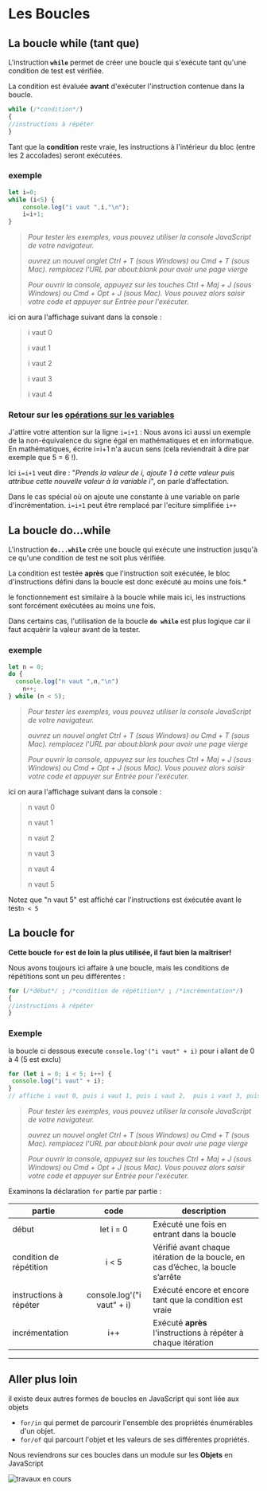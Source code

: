 # Les Boucles
## La boucle while (tant que)

L'instruction **`while`** permet de créer une boucle qui s'exécute tant qu'une condition de test est vérifiée.

La condition est évaluée **avant** d'exécuter l'instruction contenue dans la boucle.

```jsx
while (/*condition*/) 
{ 
//instructions à répéter 
}
```
Tant que la **condition** reste vraie, les instructions à l'intérieur du bloc (entre les 2 accolades) seront exécutées.
### exemple
```jsx
let i=0; 
while (i<5) { 
	console.log("i vaut ",i,"\n"); 
	i=i+1; 
}
```
> *Pour tester les exemples, vous pouvez utiliser la console JavaScript de votre navigateur.*
> 
> *ouvrez un nouvel onglet Ctrl + T (sous Windows) ou Cmd + T (sous Mac).*
> *remplacez l'URL par about:blank pour avoir une page vierge*
> 
> *Pour ouvrir la console, appuyez sur les touches Ctrl + Maj + J (sous Windows) ou Cmd + Opt + J (sous Mac).*
> *Vous pouvez alors saisir votre code et appuyer sur Entrée pour l'exécuter.*

ici on aura l'affichage  suivant dans la console : 
> i vaut 0
> 
> i vaut 1
> 
> i vaut 2
> 
> i vaut 3
> 
> i vaut 4

### Retour sur les [opérations sur les variables](https://tech.io/playgrounds/99822/ladapt-rhone-metropole-de-lyon---prepa-num----parcours-decouverte-javascript/operations-sur-les-variables-en-javascript)
J'attire votre attention sur la ligne `i=i+1` : Nous avons ici aussi un exemple de la non-équivalence du signe égal en mathématiques et en informatique. En mathématiques, écrire i=i+1 n'a aucun sens (cela reviendrait à dire par exemple que 5 = 6 !).

Ici `i=i+1` veut dire : "*Prends la valeur de i, ajoute 1 à cette valeur puis attribue cette nouvelle valeur à la variable i*", on parle d’affectation. 

Dans le cas spécial où on ajoute une constante à une variable on parle d'incrémentation. `i=i+1` peut être remplacé par l'eciture simplifiée `i++`

## La boucle do…while

L'instruction **`do...while`** crée une boucle qui exécute une instruction jusqu'à ce qu'une condition de test ne soit plus vérifiée.

La condition est testée **après** que l'instruction soit exécutée, le bloc d'instructions défini dans la boucle est donc exécuté au moins une fois.*

le fonctionnement est similaire à la boucle while mais ici, les instructions sont forcément exécutées au moins une fois. 

Dans certains cas, l'utilisation de la boucle **`do while`** est plus logique car il faut acquérir la valeur avant de la tester.

### exemple
```jsx
let n = 0;
do {
  console.log("n vaut ",n,"\n")
	n++;
} while (n < 5);
```
> *Pour tester les exemples, vous pouvez utiliser la console JavaScript de votre navigateur.*
> 
> *ouvrez un nouvel onglet Ctrl + T (sous Windows) ou Cmd + T (sous Mac).*
> *remplacez l'URL par about:blank pour avoir une page vierge*
> 
> *Pour ouvrir la console, appuyez sur les touches Ctrl + Maj + J (sous Windows) ou Cmd + Opt + J (sous Mac).*
> *Vous pouvez alors saisir votre code et appuyer sur Entrée pour l'exécuter.*

ici on aura l'affichage  suivant dans la console : 
> n vaut 0
> 
> n vaut 1
> 
> n vaut 2
> 
> n vaut 3
> 
> n vaut 4
> 
> n vaut 5

Notez que "n vaut 5" est affiché car l'instructions est éxécutée avant le test`n < 5`

## La boucle for

**Cette boucle `for` est de loin la plus utilisée, il faut bien la maîtriser!**

Nous avons toujours ici affaire à une boucle, mais les conditions de répétitions sont un peu différentes :

```js
for (/*début*/ ; /*condition de répétition*/ ; /*incrémentation*/) 
{ 
//instructions à répéter 
}
```

### Exemple
la boucle ci dessous execute `console.log'("i vaut" + i)` pour i allant de 0 à 4 (5 est exclu)
```jsx
for (let i = 0; i < 5; i++) { 
 console.log("i vaut" + i);
}
// affiche i vaut 0, puis i vaut 1, puis i vaut 2,  puis i vaut 3, puis i vaut 4
```
> *Pour tester les exemples, vous pouvez utiliser la console JavaScript de votre navigateur.*
> 
> *ouvrez un nouvel onglet Ctrl + T (sous Windows) ou Cmd + T (sous Mac).*
> *remplacez l'URL par about:blank pour avoir une page vierge*
> 
> *Pour ouvrir la console, appuyez sur les touches Ctrl + Maj + J (sous Windows) ou Cmd + Opt + J (sous Mac).*
> *Vous pouvez alors saisir votre code et appuyer sur Entrée pour l'exécuter.*

Examinons la déclaration `for` partie par partie :

| partie | code | description |
| ------ |:----:| ----------- |
| début | let i = 0 | Exécuté une fois en entrant dans la boucle |
| condition de répétition | i < 5 | Vérifié avant chaque itération de la boucle, en cas d’échec, la boucle s’arrête |
| instructions à répéter  | console.log'("i vaut" + i) | Exécuté encore et encore tant que la condition est vraie |
| incrémentation | i++ | Exécuté **après** l'instructions à répéter à chaque itération |

---

## Aller plus loin
il existe deux autres formes de boucles en JavaScript qui sont liée aux objets
- `for/in` qui permet de parcourir l'ensemble des propriétés énumérables d'un objet. 
- `for/of` qui parcourt l'objet et les valeurs de ses différentes propriétés.

Nous reviendrons sur ces boucles dans un module sur les **Objets** en JavaScript

![travaux en cours](https://www.gifgratis.net/gifs_animes/travaux_en_cours/21.gif "travaux en cours")
